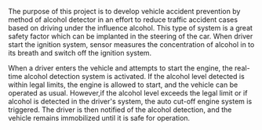 The purpose of this project is to develop vehicle accident prevention by method  of alcohol detector in an effort to reduce traffic accident cases based on driving under the influence alcohol.
This type of system is a great safety factor which can be implanted in the steering of the car.
When driver start the ignition system, sensor measures the concentration of  alcohol in to its breath and switch off the ignition system.

When a driver enters the vehicle and attempts to start the engine, the real-time  alcohol detection system is activated.
If the alcohol level detected is within legal limits, the engine is allowed to start, and  the vehicle can be operated as usual.
However,if the alcohol level exceeds the legal limit or if alcohol is detected in the driver's system, the auto cut-off engine system is triggered.
The driver is then notified of the alcohol detection, and the vehicle remains  immobilized until it is safe for operation.
